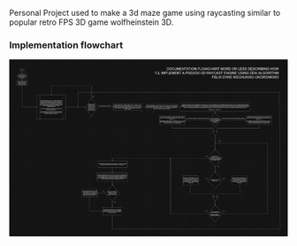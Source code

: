 Personal Project used to make a 3d maze game using raycasting
similar to popular retro FPS 3D game wolfheinstein 3D.

### Implementation flowchart
![flowchart](./Raycaster.flowchart.drawio.png)
